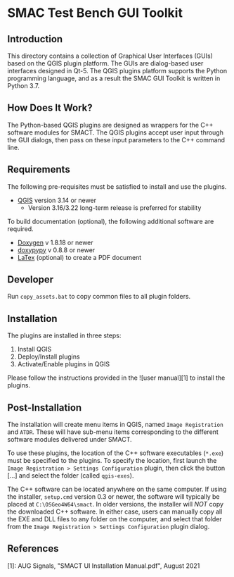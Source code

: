 SMAC Test Bench GUI Toolkit
============================

Introduction
------------

This directory contains a collection of Graphical User Interfaces (GUIs) based on the QGIS plugin platform. The GUIs are dialog-based user interfaces designed in Qt-5. The QGIS plugins platform supports the Python programming language, and as a result the SMAC GUI Toolkit is written in Python 3.7. 


How Does It Work?
-----------------

The Python-based QGIS plugins are designed as wrappers for the C++ software modules for SMACT. The QGIS plugins accept user input through the GUI dialogs, then pass on these input parameters to the C++ command line.


Requirements
------------

The following pre-requisites must be satisfied to install and use the plugins.

* [QGIS](https://www.qgis.org/da/site/forusers/download.html) version 3.14 or newer
	* Version 3.16/3.22 long-term release is preferred for stability

To build documentation (optional), the following additional software are required.

* [Doxygen](https://www.doxygen.nl/index.html) v 1.8.18 or newer
* [doxypypy](https://github.com/Feneric/doxypypy) v 0.8.8 or newer
* [LaTex](https://www.latex-project.org/get/) (optional) to create a PDF document

Developer
---------
Run `copy_assets.bat` to copy common files to all plugin folders.

Installation
-------------

The plugins are installed in three steps: 
1. Install QGIS
2. Deploy/Install plugins
3. Activate/Enable plugins in QGIS

Please follow the instructions provided in the ![user manual][1] to install the plugins.


Post-Installation
-----------------

The installation will create menu items in QGIS, named `Image Registration` and `ATDR`. These will have sub-menu items corresponding to the different software modules delivered under SMACT.

To use these plugins, the location of the C++ software executables (`*.exe`) must be specified to the plugins. To specify the location, first launch the `Image Registration > Settings Configuration` plugin, then click the button [...] and select the folder (called `qgis-exes`).

The C++ software can be located anywhere on the same computer. If using the installer, `setup.cmd` version 0.3 or newer, the software will typically be placed at `C:\OSGeo4W64\smact`. In older versions, the installer will *NOT* copy the downloaded C++ software. In either case, users can manually copy all the EXE and DLL files to any folder on the computer, and select that folder from the `Image Registration > Settings Configuration` plugin dialog.


References
-----------

[1]: AUG Signals, "SMACT UI Installation Manual.pdf", August 2021

